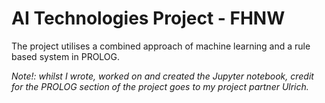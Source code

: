 # AI Technologies Project - FHNW 

The project utilises a combined approach of machine learning and a rule based system in PROLOG.

*Note!: whilst I wrote, worked on and created the Jupyter notebook, credit for the PROLOG section of the project goes to my project partner Ulrich.*
